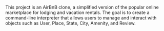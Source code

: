 This project is an AirBnB clone, a simplified version of the popular online marketplace for lodging and vacation rentals.
The goal is to create a command-line interpreter that allows users to manage and interact with objects such as User, Place, State, City, Amenity, and Review.
